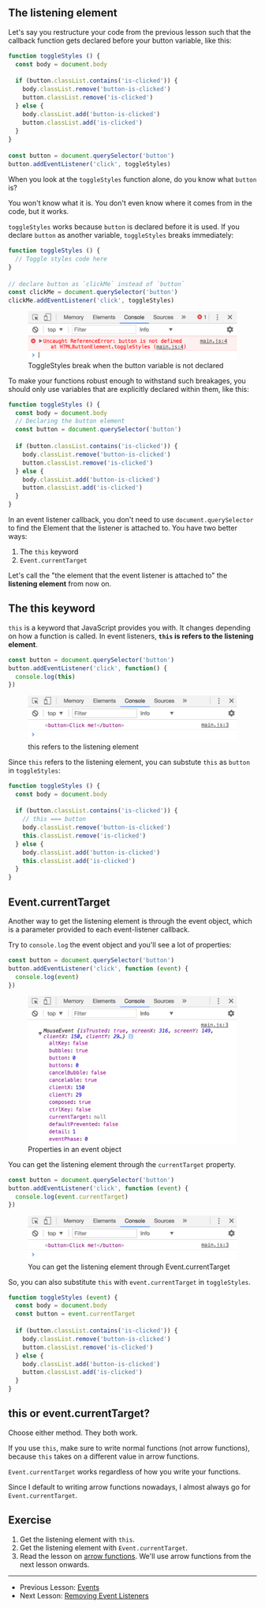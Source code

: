 ## The listening element

Let's say you restructure your code from the previous lesson such that the callback function gets declared before your button variable, like this:

```js
function toggleStyles () {
  const body = document.body

  if (button.classList.contains('is-clicked')) {
    body.classList.remove('button-is-clicked')
    button.classList.remove('is-clicked')
  } else {
    body.classList.add('button-is-clicked')
    button.classList.add('is-clicked')
  }
}

const button = document.querySelector('button')
button.addEventListener('click', toggleStyles)
```

When you look at the `toggleStyles` function alone, do you know what `button` is?

You won't know what it is. You don't even know where it comes from in the code, but it works.

`toggleStyles` works because `button` is declared before it is used. If you declare `button` as another variable, `toggleStyles` breaks immediately:

```js
function toggleStyles () {
  // Toggle styles code here
}

// declare button as `clickMe` instead of `button`
const clickMe = document.querySelector('button')
clickMe.addEventListener('click', toggleStyles)
```

<figure>
  <img src="../../images/events/listening-elem/break.png" alt="ToggleStyles break when the button variable is not declared">
  <figcaption>ToggleStyles break when the button variable is not declared</figcaption>
</figure>

To make your functions robust enough to withstand such breakages, you should only use variables that are explicitly declared within them, like this:

```js
function toggleStyles () {
  const body = document.body
  // Declaring the button element
  const button = document.querySelector('button')

  if (button.classList.contains('is-clicked')) {
    body.classList.remove('button-is-clicked')
    button.classList.remove('is-clicked')
  } else {
    body.classList.add('button-is-clicked')
    button.classList.add('is-clicked')
  }
}
```

In an event listener callback, you don't need to use `document.querySelector` to find the Element that the listener is attached to. You have two better ways:

1. The `this` keyword
2. `Event.currentTarget`

Let's call the "the element that the event listener is attached to" the **listening element** from now on.

## The this keyword

`this` is a keyword that JavaScript provides you with. It changes depending on how a function is called. In event listeners, **`this` is refers to the listening element**.

```js
const button = document.querySelector('button')
button.addEventListener('click', function() {
  console.log(this)
})
```

<figure>
  <img src="../../images/events/listening-elem/listening-elem.png" alt="this refers to the listening element">
  <figcaption>this refers to the listening element</figcaption>
</figure>

Since `this` refers to the listening element, you can substute `this` as `button` in `toggleStyles`:

```js
function toggleStyles () {
  const body = document.body

  if (button.classList.contains('is-clicked')) {
    // this === button
    body.classList.remove('button-is-clicked')
    this.classList.remove('is-clicked')
  } else {
    body.classList.add('button-is-clicked')
    this.classList.add('is-clicked')
  }
}
```

## Event.currentTarget

Another way to get the listening element is through the event object, which is a parameter provided to each event-listener callback.

Try to `console.log` the event object and you'll see a lot of properties:

```js
const button = document.querySelector('button')
button.addEventListener('click', function (event) {
  console.log(event)
})
```

<figure>
  <img src="../../images/events/listening-elem/event-object.png" alt="Properties in an event object">
  <figcaption>Properties in an event object</figcaption>
</figure>

You can get the listening element through the `currentTarget` property.

```js
const button = document.querySelector('button')
button.addEventListener('click', function (event) {
  console.log(event.currentTarget)
})
```

<figure>
  <img src="../../images/events/listening-elem/listening-elem.png" alt="You can get the listening element through Event.currentTarget">
  <figcaption>You can get the listening element through Event.currentTarget</figcaption>
</figure>

So, you can also substitute `this` with `event.currentTarget` in `toggleStyles`.

```js
function toggleStyles (event) {
  const body = document.body
  const button = event.currentTarget

  if (button.classList.contains('is-clicked')) {
    body.classList.remove('button-is-clicked')
    button.classList.remove('is-clicked')
  } else {
    body.classList.add('button-is-clicked')
    button.classList.add('is-clicked')
  }
}
```

## this or event.currentTarget?

Choose either method. They both work.

If you use `this`, make sure to write normal functions (not arrow functions), because `this` takes on a different value in arrow functions.

`Event.currentTarget` works regardless of how you write your functions.

Since I default to writing arrow functions nowadays, I almost always go for `Event.currentTarget`.

## Exercise

1. Get the listening element with `this`.
2. Get the listening element with `Event.currentTarget`.
3. Read the lesson on [arrow functions](../02.js-basics/08.arrow-functions.md). We'll use arrow functions from the next lesson onwards.

---

- Previous Lesson: [Events](01.events.md)
- Next Lesson: [Removing Event Listeners](03.removing-el.md)